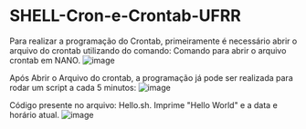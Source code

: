 # SHELL-Cron-e-Crontab-UFRR

Para realizar a programação do Crontab, primeiramente é necessário abrir o arquivo do crontab utilizando do comando:
Comando para abrir o arquivo crontab em NANO.
![image](https://github.com/MarquinhoVN/SHELL-Cron-e-Crontab-UFRR/assets/110234026/bdcc83e1-6ea8-40f6-a682-d53cb41938a7)

Após Abrir o Arquivo do crontab, a programação já pode ser realizada para rodar um script a cada 5 minutos:
![image](https://github.com/MarquinhoVN/SHELL-Cron-e-Crontab-UFRR/assets/110234026/08f2b04e-d4c9-4e11-9843-ac7578b1676a)

Código presente no arquivo: Hello.sh.
Imprime "Hello World" e a data e horário atual.
![image](https://github.com/MarquinhoVN/SHELL-Cron-e-Crontab-UFRR/assets/110234026/1d9197f4-b63b-4f81-b49a-8b83db621f64)
